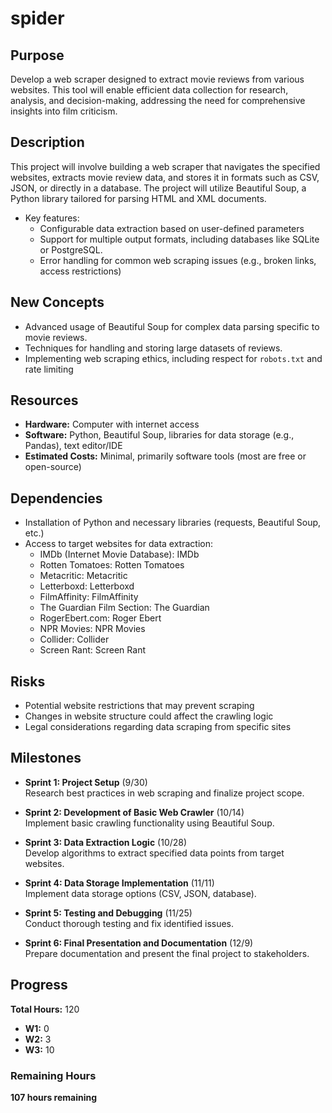 # spider

## Purpose
Develop a web scraper designed to extract movie reviews from various websites. This tool will enable efficient data collection for research, analysis, and decision-making, addressing the need for comprehensive insights into film criticism.

## Description
This project will involve building a web scraper that navigates the specified websites, extracts movie review data, and stores it in formats such as CSV, JSON, or directly in a database. The project will utilize Beautiful Soup, a Python library tailored for parsing HTML and XML documents. 
- Key features:
  - Configurable data extraction based on user-defined parameters
  - Support for multiple output formats, including databases like SQLite or PostgreSQL.
  - Error handling for common web scraping issues (e.g., broken links, access restrictions)

## New Concepts
- Advanced usage of Beautiful Soup for complex data parsing specific to movie reviews.
- Techniques for handling and storing large datasets of reviews.
- Implementing web scraping ethics, including respect for `robots.txt` and rate limiting

## Resources
- **Hardware:** Computer with internet access
- **Software:** Python, Beautiful Soup, libraries for data storage (e.g., Pandas), text editor/IDE
- **Estimated Costs:** Minimal, primarily software tools (most are free or open-source)

## Dependencies
- Installation of Python and necessary libraries (requests, Beautiful Soup, etc.)
- Access to target websites for data extraction:
  - IMDb (Internet Movie Database): IMDb
  - Rotten Tomatoes: Rotten Tomatoes
  - Metacritic: Metacritic
  - Letterboxd: Letterboxd
  - FilmAffinity: FilmAffinity
  - The Guardian Film Section: The Guardian
  - RogerEbert.com: Roger Ebert
  - NPR Movies: NPR Movies
  - Collider: Collider
  - Screen Rant: Screen Rant


## Risks
- Potential website restrictions that may prevent scraping
- Changes in website structure could affect the crawling logic
- Legal considerations regarding data scraping from specific sites

## Milestones
- **Sprint 1: Project Setup** (9/30)  
  Research best practices in web scraping and finalize project scope.
  
- **Sprint 2: Development of Basic Web Crawler** (10/14)  
  Implement basic crawling functionality using Beautiful Soup.
  
- **Sprint 3: Data Extraction Logic** (10/28)  
  Develop algorithms to extract specified data points from target websites.
  
- **Sprint 4: Data Storage Implementation** (11/11)  
  Implement data storage options (CSV, JSON, database).
  
- **Sprint 5: Testing and Debugging** (11/25)  
  Conduct thorough testing and fix identified issues.
  
- **Sprint 6: Final Presentation and Documentation** (12/9)  
  Prepare documentation and present the final project to stakeholders.


## Progress
**Total Hours:** 120

- **W1:** 0
- **W2:** 3
- **W3:** 10

### Remaining Hours
**107 hours remaining**

